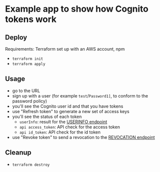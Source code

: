 # Example app to show how Cognito tokens work

## Deploy

Requirements: Terraform set up with an AWS account, npm

* ```terraform init```
* ```terraform apply```

## Usage

* go to the URL
* sign up with a user (for example ```test```/```Password1]```, to conform to the password policy)
* you'll see the Cognito user id and that you have tokens
* use "Refresh token" to generate a new set of access keys
* you'll see the status of each token
  * ```userInfo```: result for the [USERINFO endpoint](https://docs.aws.amazon.com/cognito/latest/developerguide/userinfo-endpoint.html)
  * ```api access_token```: API check for the access token
  * ```api id_token```: API check for the id token
* use "Revoke token" to send a revocation to the [REVOCATION endpoint](https://docs.aws.amazon.com/cognito/latest/developerguide/revocation-endpoint.html)

## Cleanup

* ```terraform destroy```
